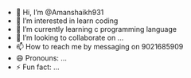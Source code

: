 - 👋 Hi, I’m @Amanshaikh931
- 👀 I’m interested in learn coding
- 🌱 I’m currently learning c programming language
- 💞️ I’m looking to collaborate on ...
- 📫 How to reach me by messaging on 9021685909
- 😄 Pronouns: ...
- ⚡ Fun fact: ...

<!---
Amanshaikh931/Amanshaikh931 is a ✨ special ✨ repository because its `README.md` (this file) appears on your GitHub profile.
You can click the Preview link to take a look at your changes.
--->

